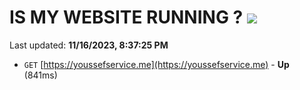 # IS MY WEBSITE RUNNING ? [![](https://img.shields.io/static/v1?label=Sponsor&message=%E2%9D%A4&logo=GitHub&color=%23fe8e86)](https://github.com/sponsors/<username>)

Last updated: **11/16/2023, 8:37:25 PM**

- `GET` [https://youssefservice.me](https://youssefservice.me) - **Up** (841ms)
